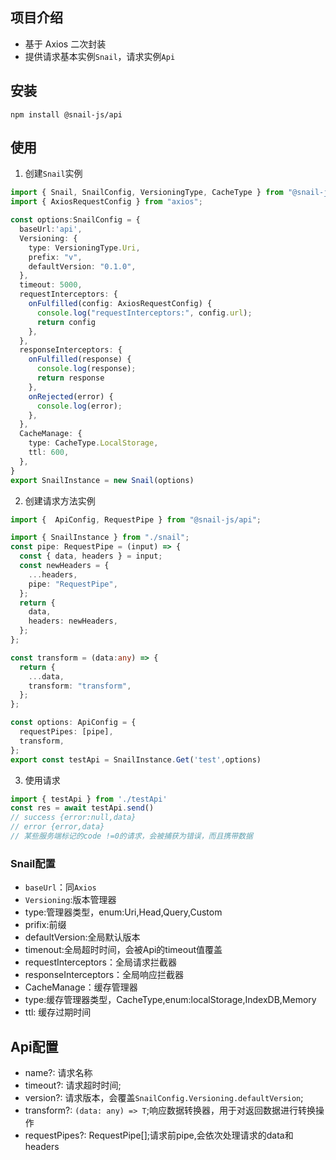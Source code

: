 ## 项目介绍

- 基于 Axios 二次封装
- 提供请求基本实例`Snail`，请求实例`Api`

## 安装

`npm install @snail-js/api`

## 使用

1. 创建`Snail`实例

```typescript
import { Snail, SnailConfig, VersioningType, CacheType } from "@snail-js/api";
import { AxiosRequestConfig } from "axios";

const options:SnailConfig = {
  baseUrl:'api',
  Versioning: {
    type: VersioningType.Uri,
    prefix: "v",
    defaultVersion: "0.1.0",
  },
  timeout: 5000,
  requestInterceptors: {
    onFulfilled(config: AxiosRequestConfig) {
      console.log("requestInterceptors:", config.url);
      return config
    },
  },
  responseInterceptors: {
    onFulfilled(response) {
      console.log(response);
      return response
    },
    onRejected(error) {
      console.log(error);
    },
  },
  CacheManage: {
    type: CacheType.LocalStorage,
    ttl: 600,
  },
}
export SnailInstance = new Snail(options)
```
2. 创建请求方法实例
```typescript
import {  ApiConfig, RequestPipe } from "@snail-js/api";

import { SnailInstance } from "./snail";
const pipe: RequestPipe = (input) => {
  const { data, headers } = input;
  const newHeaders = {
    ...headers,
    pipe: "RequestPipe",
  };
  return {
    data,
    headers: newHeaders,
  };
};

const transform = (data:any) => {
  return {
    ...data,
    transform: "transform",
  };
};

const options: ApiConfig = {
  requestPipes: [pipe],
  transform,
};
export const testApi = SnailInstance.Get('test',options)
```
3. 使用请求
```typescript
import { testApi } from './testApi'
const res = await testApi.send()
// success {error:null,data}
// error {error,data}
// 某些服务端标记的code !=0的请求，会被捕获为错误，而且携带数据
```

### Snail配置
- `baseUrl`：同`Axios`
- `Versioning`:版本管理器
 - type:管理器类型，enum:Uri,Head,Query,Custom
 - prifix:前缀
 - defaultVersion:全局默认版本
- timenout:全局超时时间，会被Api的timeout值覆盖
- requestInterceptors：全局请求拦截器
- responseInterceptors：全局响应拦截器
- CacheManage：缓存管理器
 - type:缓存管理器类型，CacheType,enum:localStorage,IndexDB,Memory
 - ttl: 缓存过期时间

## Api配置
- name?: 请求名称
- timeout?: 请求超时时间;
- version?: 请求版本，会覆盖`SnailConfig.Versioning.defaultVersion`;
- transform?: `(data: any) => T`;响应数据转换器，用于对返回数据进行转换操作
- requestPipes?: RequestPipe[];请求前pipe,会依次处理请求的data和headers
